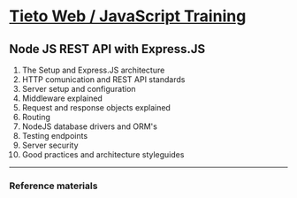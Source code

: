 # [Tieto Web / JavaScript Training](../../readme.md)

## Node JS REST API with Express.JS

1. The Setup and Express.JS architecture
1. HTTP comunication and REST API standards
1. Server setup and configuration
1. Middleware explained
1. Request and response objects explained
1. Routing
1. NodeJS database drivers and ORM's
1. Testing endpoints
1. Server security
1. Good practices and architecture styleguides

---
### Reference materials
